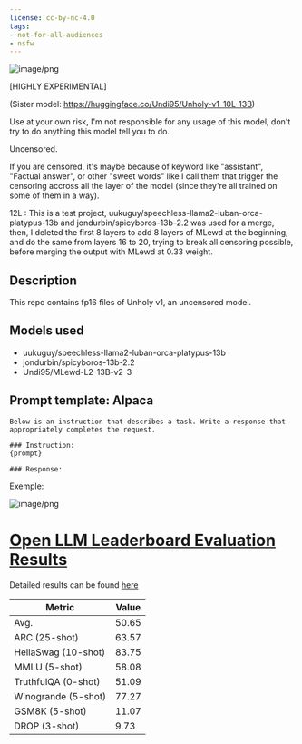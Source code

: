 ```yaml
---
license: cc-by-nc-4.0
tags:
- not-for-all-audiences
- nsfw
---
```


![image/png](https://cdn-uploads.huggingface.co/production/uploads/63ab1241ad514ca8d1430003/ysQGHLh1dd6I40rVK_jk2.png)

[HIGHLY EXPERIMENTAL]

(Sister model: https://huggingface.co/Undi95/Unholy-v1-10L-13B)

Use at your own risk, I'm not responsible for any usage of this model, don't try to do anything this model tell you to do.

Uncensored.

If you are censored, it's maybe because of keyword like "assistant", "Factual answer", or other "sweet words" like I call them that trigger the censoring accross all the layer of the model (since they're all trained on some of them in a way).

12L : This is a test project, uukuguy/speechless-llama2-luban-orca-platypus-13b and jondurbin/spicyboros-13b-2.2 was used for a merge, then, I deleted the first 8 layers to add 8 layers of MLewd at the beginning, and do the same from layers 16 to 20, trying to break all censoring possible, before merging the output with MLewd at 0.33 weight.

<!-- description start -->
## Description

This repo contains fp16 files of Unholy v1, an uncensored model.

<!-- description end -->
<!-- description start -->
## Models used

- uukuguy/speechless-llama2-luban-orca-platypus-13b
- jondurbin/spicyboros-13b-2.2
- Undi95/MLewd-L2-13B-v2-3

<!-- description end -->
<!-- prompt-template start -->
## Prompt template: Alpaca

```
Below is an instruction that describes a task. Write a response that appropriately completes the request.

### Instruction:
{prompt}

### Response:
```

Exemple:

![image/png](https://cdn-uploads.huggingface.co/production/uploads/63ab1241ad514ca8d1430003/jaZzEcPP0IET6_KX7J5Hm.png)
# [Open LLM Leaderboard Evaluation Results](https://huggingface.co/spaces/HuggingFaceH4/open_llm_leaderboard)
Detailed results can be found [here](https://huggingface.co/datasets/open-llm-leaderboard/details_Undi95__Unholy-v1-12L-13B)

| Metric                | Value                     |
|-----------------------|---------------------------|
| Avg.                  | 50.65   |
| ARC (25-shot)         | 63.57          |
| HellaSwag (10-shot)   | 83.75    |
| MMLU (5-shot)         | 58.08         |
| TruthfulQA (0-shot)   | 51.09   |
| Winogrande (5-shot)   | 77.27   |
| GSM8K (5-shot)        | 11.07        |
| DROP (3-shot)         | 9.73         |
